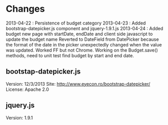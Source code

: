 Changes
=======
2013-04-22 : Persistence of budget category
2013-04-23 : Added bootstrap-datepicker.js component and jquery-1.9.1.js
2013-04-24 : Added budget new page with startDate, endDate and client side javascript to update the budget name
             Reverted to DateField from DatePicker because the format of the date in the picker unexpectedly changed when the value was updated. Worked FF but not Chrome.
             Working on the Budget.save() methods, need to unit test find budget by start and end date.


bootstap-datepicker.js
----------------------
Version: 12/3/2013
Site: http://www.eyecon.ro/bootstrap-datepicker/
License: Apache 2.0

jquery.js
---------
Version: 1.9.1